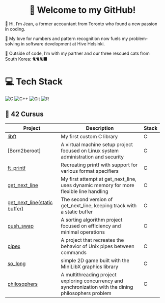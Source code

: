 <h1 align="center">👋 Welcome to my GitHub! </h1>

🌱 Hi, I’m Jean, a former accountant from Toronto who found a new passion in coding.

🔎 My love for numbers and pattern recognition now fuels my problem-solving in software development at Hive Helsinki.

🐾 Outside of code, I’m with my partner and our three rescued cats from South Korea: 🐈🐈🐈‍⬛



# 💻 Tech Stack
![C](https://img.shields.io/badge/c-%2300599C.svg?style=for-the-badge&logo=c&logoColor=white)
![C++](https://img.shields.io/badge/c++-%2300599C.svg?style=for-the-badge&logo=c%2B%2B&logoColor=white)
![Git](https://img.shields.io/badge/git-%23F05033.svg?style=for-the-badge&logo=git&logoColor=white)
![R](https://img.shields.io/badge/r-%23276DC3.svg?style=for-the-badge&logo=r&logoColor=white)




## 🚀 42 Cursus
| Project                                                                                  | Description                            | Stack     |
| ---------------------------------------------------------------------------------------- | -------------------------------------- | ---------------- |
| [libft](https://github.com/hkim8877/Hive/tree/main/libft) | My first custom C library        | C  |
| [Born2beroot] | A virtual machine setup project focused on Linux system administration and security        | C  |
| [ft_printf](https://github.com/hkim8877/Hive/tree/main/ft_printf) | Recreating printf with support for various format specifiers     | C  |
| [get_next_line](https://github.com/hkim8877/Hive/tree/main/gnl) | My first attempt at get_next_line, uses dynamic memory for more flexible line handling | C   |
| [get_next_line(static buffer)](https://github.com/hkim8877/Hive/tree/main/gnl2) | The second version of get_next_line, keeping track with a static buffer | C  |
| [push_swap](https://github.com/hkim8877/Hive/tree/main/push_swap) | A sorting algorithm project focused on efficiency and minimal operations        | C  |
| [pipex](https://github.com/hkim8877/Hive/tree/main/pipex) | A project that recreates the behavior of Unix pipes between commands        | C  |
| [so_long](https://github.com/hkim8877/Hive/tree/main/so_long) | simple 2D game built with the MiniLibX graphics library      | C  |
| [philosophers](https://github.com/hkim8877/Hive/tree/main/philosophers) | A multithreading project exploring concurrency and synchronization with the dining philosophers problem        | C  |






<!--
**hkim8877/hkim8877** is a ✨ _special_ ✨ repository because its `README.md` (this file) appears on your GitHub profile.

Here are some ideas to get you started:

- 🔭 I’m currently working on ...
- 🌱 I’m currently learning ...
- 👯 I’m looking to collaborate on ...
- 🤔 I’m looking for help with ...
- 💬 Ask me about ...
- 📫 How to reach me: ...
- 😄 Pronouns: ...
- ⚡ Fun fact: ...
-->
